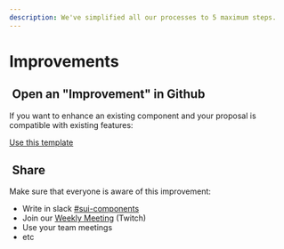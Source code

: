```yaml
---
description: We've simplified all our processes to 5 maximum steps.
---
```


# Improvements

## <img src="https://raw.githubusercontent.com/turolopezsanabria/design-systems-playbook/master/ASSETS/Badge-Counter-1.png" alt="" data-size="original"> Open an "Improvement" in Github

If you want to enhance an existing component and your proposal is compatible with existing features:

[Use this template](https://github.com/SUI-Components/sui-components/issues/new?assignees=\&labels=\&template=improve-and-existing-component.md)

## <img src="https://raw.githubusercontent.com/turolopezsanabria/design-systems-playbook/master/ASSETS/Badge-Counter-2.png" alt="" data-size="original"> Share

Make sure that everyone is aware of this improvement:

* Write in slack [#sui-components](https://adevinta.slack.com/archives/C018Q6WBJ85)
* Join our [Weekly Meeting](Weekly-streamings.md) (Twitch)
* Use your team meetings
* etc

